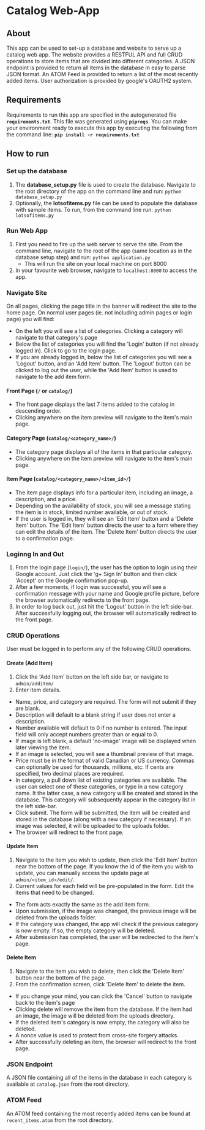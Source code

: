 # Catalog Web-App

## About
This app can be used to set-up a database and website to serve up a catalog web
app. The website provides a RESTFUL API and full CRUD operations to store items
that are divided into different categories. A JSON endpoint is provided to return
all items in the database in easy to parse JSON format. An ATOM Feed is provided
to return a list of the most recently added items. User authorization is provided
by google's OAUTH2 system.

## Requirements

Requirements to run this app are specified in the autogenerated file **`requirements.txt`**.
This file was generated using **`pipreqs`**. You can make your environment ready to execute
this app by executing the following from the command line:
**`pip install -r requirements.txt`**

## How to run

### Set up the database
1. The **database_setup.py** file is used to create the database. Navigate to the root
directory of the app on the command line and run: `python database_setup.py`
2. Optionally, the **lotsofitems.py** file can be used to populate the database with sample
items. To run, from the command line run: `python lotsofitems.py`

### Run Web App
1. First you need to fire up the web server to serve the site. From the command line,
   navigate to the root of the app (same location as in the database setup step) and
   run: `python application.py`
   * This will run the site on your local machine on port 8000
2. In your favourite web browser, navigate to `localhost:8000` to access the app.

### Navigate Site
On all pages, clicking the page title in the banner will redirect the site to the home page.
On normal user pages (ie. not including admin pages or login page) you will find:
* On the left you will see a list of categories. Clicking a category will navigate
  to that category's page
* Below the list of categories you will find the 'Login' button (if not already logged
  in). Click to go to the login page.
* If you are already logged in, below the list of categories you will see a 'Logout'
  button, and an 'Add Item' button. The 'Logout' button can be clicked to log out the user,
  while the 'Add Item' button is used to navigate to the add item form.

#### Front Page (`/` or `catalog/`)
  * The front page displays the last 7 items added to the catalog in descending order.
  * Clicking anywhere on the item preview will navigate to the item's main page.

#### Category Page (`catalog/<category_name>/`)
  * The category page displays all of the items in that particular category.
  * Clicking anywhere on the item preview will navigate to the item's main page.

#### Item Page (`catalog/<category_name>/<item_id>/`)
  * The item page displays info for a particular item, including an image, a description,
    and a price.
  * Depending on the availability of stock, you will see a message stating the item is in stock,
    limited number available, or out of stock.
  * If the user is logged in, they will see an 'Edit Item' button and a 'Delete Item' button. The
    'Edit Item' button directs the user to a form where they can edit the details of the item.
    The 'Delete Item' button directs the user to a confirmation page.

### Loginng In and Out
1. From the login page (`login/`), the user has the option to login using their Google account. Just
   click the 'g+ Sign In' button and then click 'Accept' on the Google confirmation pop-up.
2. After a few moments, if login was successful, you will see a confirmation message with your name and
   Google profile picture, before the browser automatically redirects to the front page.
3. In order to log back out, just hit the 'Logout' button in the left side-bar. After successfully
   logging out, the browser will automatically redirect to the front page.

### CRUD Operations
User must be logged in to perform any of the following CRUD operations.

#### Create (Add Item)
1. Click the 'Add Item' button on the left side bar, or navigate to `admin/additem/`
2. Enter item details.
  * Name, price, and category are required. The form will not submit if they are blank.
  * Description will default to a blank string if user does not enter a description.
  * Number available will default to 0 if no number is entered. The input field will only
    accept numbers greater than or equal to 0.
  * If image is left blank, a default 'no-image' image will be displayed when later viewing
    the item.
  * If an image is selected, you will see a thumbnail preview of that image.
  * Price must be in the format of valid Canadian or US currency. Commas can optionally be used
    for thousands, millions, etc. If cents are specified, two decimal places are required.
  * In category, a pull down list of existing categories are available. The user can select one
    of these categories, or type in a new category name. It the latter case, a new category will
    be created and stored in the database. This category will subsequently appear in the category
    list in the left side-bar.
  * Click submit. The form will be submitted, the item will be created and stored in the database
    (along with a new category if necessary). If an image was selected, it will be uploaded to the
    uploads folder.
  * The browser will redirect to the front page.

#### Update Item
1. Navigate to the item you wish to update, then click the 'Edit Item' button near the bottom
   of the page. If you know the id of the item you wish to update, you can manually access the
   update page at `admin/<item_id>/edit/`.
2. Current values for each field will be pre-populated in the form. Edit the items that need to be
   changed.
  * The form acts exactly the same as the add item form.
  * Upon submission, if the image was changed, the previous image will be deleted from the uploads
    folder.
  * If the category was changed, the app will check if the previous category is now empty. If so,
    the empty category will be deleted.
  * After submission has completed, the user will be redirected to the item's page.

#### Delete Item
1. Navigate to the item you wish to delete, then click the 'Delete Item' button near the bottom of the
  page.
2. From the confirmation screen, click 'Delete Item' to delete the item.
  * If you change your mind, you can click the 'Cancel' button to navigate back to the item's page
  * Clicking delete will remove the item from the database. If the item had an image, the image will
    be deleted from the uploads directory.
  * If the deleted item's category is now empty, the category will also be deleted.
  * A nonce value is used to protect from cross-site forgery attacks.
  * After successfully deleting an item, the browser will redirect to the front page.

### JSON Endpoint
A JSON file containing all of the items in the database in each category is available at `catalog.json`
from the root directory.

### ATOM Feed
An ATOM feed containing the most recently added items can be found at `recent_items.atom` from the root
directory.
